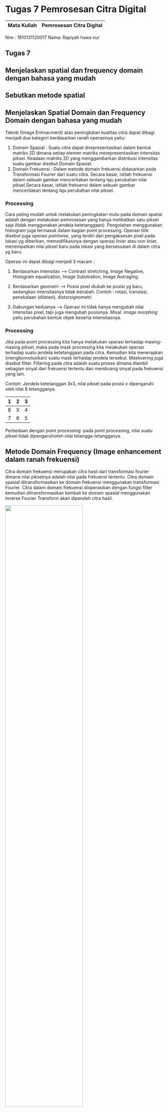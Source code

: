#  Tugas 7 Pemrosesan Citra Digital

Mata Kuliah | Pemrosesan Citra Digital
--------|--------
Nim : 1810131120017
Nama:  Rapiyah hawa nur
## **Tugas 7**
## Menjelaskan spatial dan frequency domain dengan bahasa yang mudah
## Sebutkan metode spatial
## Menjelaskan Spatial Domain dan Frequency Domain dengan bahasa yang mudah
Teknik (Image Enhnacment) atau peningkatan kualitas citra dapat dibagi menjadi dua kategori berdasarkan ranah operasinya yaitu:
1. Domain Spasial : Suatu citra dapat direpresentasikan dalam bentuk matriks 2D dimana setiap elemen matriks merepresentasikan intensitas piksel. Keadaan matriks 2D yang menggambarkan distribusi intensitas suatu gambar disebut Domain Spasial. 
2. Domain Frekuensi : Dalam metode domain frekuensi didasarkan pada Transformasi Fourier dari suatu citra. Secara kasar, istilah frekuensi dalam sebuah gambar menceritakan tentang laju perubahan nilai piksel.Secara kasar, istilah frekuensi dalam sebuah gambar menceritakan tentang laju perubahan nilai piksel.

### Processing

Cara paling mudah untuk melakukan peningkatan mutu pada domain spatial adalah dengan melakukan pemrosesan yang hanya melibatkan satu piksel saja (tidak menggunakan jendela ketetanggaan). Pengolahan menggunakan histogram juga termasuk dalam bagian point processing. Operasi titik disebut juga operasi _pointwise_, yang terdiri dari pengaksesan pixel pada lokasi yg diberikan, memodifikasinya dengan operasi linier atau non linier, menempatkan nilai piksel baru pada lokasi yang bersesuaian di dalam citra yg baru.

Operasi ini dapat dibagi menjadi 3 macam :
1. Berdasarkan intensitas --> Contrast stretching, Image Negative, Histogram equalization, Image Substration, Image Averaging.

2. Berdasarkan geometri --> Posisi pixel diubah ke posisi yg baru, sedangkan intensitasnya tidak berubah. Contoh : rotasi, translasi, penskalaan (dilatasi), distorsigeometri.

3. Gabungan keduanya --> Operasi ini tidak hanya mengubah nilai intensitas pixel, tapi juga mengubah posisinya. Misal: _image morphing_ yaitu perubahan bentuk objek beserta intensitasnya.

###  Processing

Jika pada point processing kita hanya melakukan operasi terhadap masing-masing piksel, maka pada mask processing kita melakukan operasi terhadap suatu jendela ketetanggaan pada citra. Kemudian kita menerapkan (mengkonvolusikan) suatu mask terhadap jendela tersebut. Masksering juga disebut filter. Filtering pada citra adalah suatu proses dimana diambil sebagian sinyal dari frekuensi tertentu dan membuang sinyal pada frekuensi yang lain.

   Contoh: Jendela ketetanggan 3x3, nilai piksel pada posisi x dipengaruhi oleh nilai 8 tetangganya.

   | 1 | 2 | 3 |
   |:----:| :----:| :----: |
   | 8 | X | 4 |
   | 7 | 6 | 5 |

   Perbedaan dengan point processing: pada point processing, nilai suatu piksel tidak dipengaruhioleh nilai tetangga-tetangganya.

## Metode Domain Frequency (Image enhancement dalam ranah frekuensi)

Citra domain frekuensi merupakan citra hasil dari transformasi fourier dimana nilai pikselnya adalah nilai pada frekuensi tertentu. Citra domain spasial ditransformasikan ke domain frekuensi menggunakan transformasi Fourier. Citra dalam domain frekuensi dioperasikan dengan fungsi filter kemudian ditransformasikan kembali ke domain spasial menggunakan Inverse Fourier Transform akan diperoleh citra hasil. 

<img src="/gambar/gambar9.png" width="70%" height="70%">

Berbagai detail pada citra seperti tepian dan noise adalah hasil dari frekuensi tinggi, sedangkan frekuensi rendah berdampak pada tampilan citra yang smooth atau blur. Filter yang melewatkan frekuensi rendah dan menahan frekuensi tinggi disebut _Low Pass Filter_ dan sebaliknya untuk _High Pass Filter_. Dalam teknik domain frekuensi, peningkatan kualitas citra dilakukan dengan cara memanipulasi koefisien transformasi yang memungkinkan operasi pada konten frekuensi citra, maka konten yang berfrekuensi tinggi seperti tepi, batas maupun informasi lainnya dengan mudah bisa dideteksi dan ditingkatkan. 


## Perbedaan Antara Peningkatan di Domain Spasial dan Domain Frekuensi
Perbedaan terbesar adalah ketika kita berurusan dengan gambar dalam domain spasial, pada dasarnya kita berurusan dengan gambar apa adanya. Nilai pikselnya mungkin berubah, misalnya, tetapi hanya menyangkut pengaturan dan pemandangan. Namun, dalam domain frekuensi, kecepatan perubahan nilai piksel merupakan salah satu titik fokus. Di Sini
Domain Spasial: Input -> Pemrosesan Gambar -> Output 
Domain Frekuensi: Frekuensi + Distribusi -> Pemrosesan Gambar -> Transformasi Terbalik -> Output
Tanpa terlalu teknis di area ini, kami akan mengalihkan fokus kami ke sisi peningkatan gambar ini. Jadi, mari kita lihat bagaimana peningkatan citra terjadi pada domain spasial dan frekuensi. 
Peningkatan Gambar di Domain Spasial
Domain spasial digunakan untuk menentukan koordinat spasial sebenarnya dari piksel dalam sebuah gambar, jadi ketika kita menggunakan istilah ini dalam bisnis peningkatan gambar, kita berbicara tentang hal-hal seperti pemerataan, penghalusan, dan penajaman. Berikut adalah beberapa contoh:
Persamaan Histogram
Ini adalah teknik peningkatan gambar umum yang terlihat untuk meningkatkan tampilan keseluruhan gambar. Bayangkan Anda memiliki gambar yang agak terlalu gelap, cukup umum dalam peningkatan gambar. Nah, fakta bahwa itu terlalu gelap memberi tahu kita bahwa keselarasan spasialnya berada di sisi bawah skala abu-abu. Jadi, merentangkan tingkat abu-abu itu akan menciptakan gambar yang lebih jelas karena menciptakan distribusi yang lebih seragam.
Hal yang sama berlaku untuk gambar yang terlalu terang. Keseimbangannya mungkin dimiringkan ke warna cerah tertentu, jadi menyamakan area gambar yang lebih gelap agar sesuai akan membuatnya lebih jelas.  
<p align="center"><img src="/Gambar/gambar11.png" width="500px">
Penghalusan Gambar
Tujuan utama penghalusan Penyempurnaan adalah untuk membantu meringankan gejala bahwa kamera dapat menyebabkan noise kamera, serta nilai piksel palsu dan hilang. Ada beberapa jenis pemulusan yang berbeda, jadi kami akan fokus pada proses yang dikenal sebagai rata-rata lingkungan. 
Kamera terkadang dapat menyebabkan tepi gambar menjadi kabur, akibatnya frekuensi pita yang lebih tinggi pada gambar menjadi berkurang karena pencahayaan atau kondisi lingkungan lainnya. Jadi, para ahli akan menggunakan taktik profesional yang dikenal sebagai pemfilteran median untuk mengatur tingkat keabuan area tersebut ke nilai piksel yang sama di lingkungan yang sama (mendekati) piksel tersebut.
<p align="center"><img src="/gambar/gambar12.png" width="500px">
Peningkatan Gambar di Domain Frekuensi
Gambar yang diedit dengan cara ini akan ditransfer ke domain frekuensi, di mana dimungkinkan untuk bekerja pada spektrum itu sendiri. Peningkatan gambar terjadi dalam transformasi Fourier gambar dan, dari perspektif pengeditan, berkaitan dengan pengaburan, penajaman, kontras, dan distribusi abu-abu. Namun, hasilnya adalah nilai piksel juga akan meningkat saat transformasi terjadi. 
Jenis gambar yang paling umum yang memerlukan jenis pengeditan ini adalah gambar satelit dan medis. Mari kita lihat beberapa contoh.
<p align="center"><img src="/gambar/gambar13.png" width="500px">
Penyempurnaan Gambar Low-Pass Filtering (Blurring)
Tepi dan transisi dalam nilai skala abu-abu gambar berkontribusi secara signifikan pada konten gambar yang ditemukan di frekuensi yang lebih tinggi. Dalam istilah awam, low-pass filtering akan membuat gambar menjadi lebih buram. Ada beberapa alasan mengapa Anda mungkin perlu memiliki gambar yang lebih buram. Pertama-tama, bahkan kamera kualitas tertinggi di dunia meninggalkan sejumlah noise. Jadi, pengaburan akan membantu menghilangkannya.
Piksel yang berbeda akan terpengaruh oleh noise ini dengan cara yang berbeda karena mereka semua menghasilkannya secara berbeda. Jadi, menggunakan filter low-pass dapat menghilangkan banyak noise sementara hanya berdampak minimal pada gambar. Misalnya, gambar yang diambil dari teleskop akan membuat gambarnya tersebar di banyak piksel, jadi mengaburkan gambar sebagian besar akan berdampak pada noise. 
<p align="center"><img src="/gambar/gambar14.png" width="500px">
Penyempurnaan Gambar Penyaringan High-Pass (Menajam)
Filter lolos tinggi digunakan untuk mempertajam gambar dan merupakan bentuk umum lain dari peningkatan citra domain frekuensi. Metode ini berfokus pada detail yang lebih halus pada gambar dan melakukan kebalikan dari filter low-pass. Sayangnya, itu juga berarti bahwa itu meningkatkan kebisingan juga, harga yang diekstraksi untuk menajamkan konten. 
Itu memberi tahu kita bahwa metode peningkatan gambar ini hanya boleh digunakan jika gambar mengandung noise minimal, jika tidak, mempertajamnya akan membuatnya jauh lebih buruk. Itu akan terlihat kasar dan tidak alami, jadi berhati-hatilah agar Anda tidak berlebihan.
<p align="center"><img src="/gambar/gambar15.png" width="500px">
Meningkatkan Gambar Normal menjadi Yang Menakjubkan
Yang benar adalah bahwa peningkatan gambar dapat mengubah foto biasa menjadi foto yang luar biasa, tetapi jika dilakukan dengan tidak benar, itu bisa merusak gambar. Itulah mengapa penting untuk membawa para profesional untuk membantu menyelesaikan ini dengan benar. Di Smart Photo Editors, kami telah mendedikasikan diri untuk membangun tim yang dilengkapi dengan pengetahuan dan pengalaman dengan peningkatan gambar di setiap industri, sehingga kami dapat menangani peningkatan gambar di domain spasial dan frekuensi. 

Jadi, jika Anda memiliki foto yang perlu dipertajam tetapi Anda tidak ingin mengambil risiko itu menjadi kasar, atau jika Anda perlu beberapa tepinya dihaluskan, maka mari kita ubah foto rata-rata Anda menjadi mahakarya yang menakjubkan.